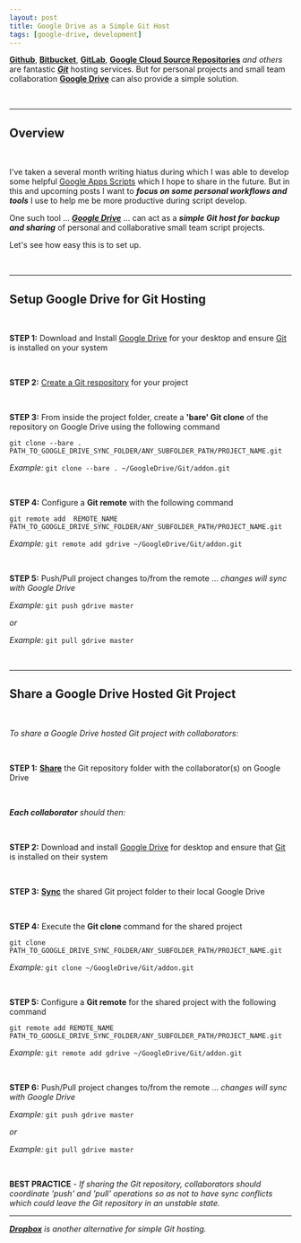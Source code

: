 ```yaml
---
layout: post
title: Google Drive as a Simple Git Host
tags: [google-drive, development]
---
```



**[Github](https://github.com/)**, **[Bitbucket](https://bitbucket.org/)**, **[GitLab](https://about.gitlab.com/)**, **[Google Cloud Source Repositories](https://cloud.google.com/source-repositories/docs/)** *and others* are fantastic ***[Git](https://en.wikipedia.org/wiki/Git_(software))*** hosting services.   But for personal projects and small team collaboration **[Google Drive](https://www.google.com/drive/)** can also provide a simple solution.  

<br>

---


## Overview

<br>

I've taken a several month writing hiatus during which I was able to develop some helpful [Google Apps Scripts](https://www.google.com/script/start/) which I hope to share in the future.  But in this and upcoming posts I want to ***focus on some personal workflows and tools*** I use to help me be more productive during script develop.

One such tool ... ***[Google Drive](https://www.google.com/drive/)*** ... can act as a ***simple Git host for backup and sharing*** of personal and collaborative small team script projects.  

Let's see how easy this is to set up.

<br>

---



## Setup Google Drive for Git Hosting

<br>



**STEP 1:** Download and Install [Google Drive](https://www.google.com/drive/download/) for your desktop and ensure [Git](https://git-scm.com/book/en/v2/Getting-Started-Installing-Git) is installed on your system

<br> 

**STEP 2:** [Create a Git respository](https://git-scm.com/book/en/v2/Git-Basics-Getting-a-Git-Repository) for your project

<br> 

**STEP 3:** From inside the project folder, create a **'bare' Git clone** of the repository on Google Drive using the following command

`git clone --bare . PATH_TO_GOOGLE_DRIVE_SYNC_FOLDER/ANY_SUBFOLDER_PATH/PROJECT_NAME.git`

*Example:*  `git clone --bare . ~/GoogleDrive/Git/addon.git`

<br> 

**STEP 4:** Configure a **Git remote** with the following command

`git remote add  REMOTE_NAME  PATH_TO_GOOGLE_DRIVE_SYNC_FOLDER/ANY_SUBFOLDER_PATH/PROJECT_NAME.git`

*Example:*  `git remote add gdrive ~/GoogleDrive/Git/addon.git`

<br> 

**STEP 5:** Push/Pull project changes to/from the remote ... *changes will sync with Google Drive*


*Example:* `git push gdrive master`

*or*  

*Example:* `git pull gdrive master`

<br>

---

## Share a Google Drive Hosted Git Project

<br>

*To share a Google Drive hosted Git project with collaborators:*

<br>

**STEP 1:** **[Share](https://support.google.com/drive/answer/2494822)** the Git repository folder with the collaborator(s) on Google Drive


<br>

*__Each collaborator__ should then:*

<br> 

**STEP 2:** Download and install [Google Drive](https://www.google.com/drive/download/) for desktop and ensure that [Git](https://git-scm.com/book/en/v2/Getting-Started-Installing-Git) is installed on their system

<br> 

**STEP 3:** **[Sync](https://support.google.com/drive/answer/2375083?hl=en)** the shared Git project folder to their local Google Drive

<br> 

**STEP 4:** Execute the **Git clone** command for the shared project

`git clone PATH_TO_GOOGLE_DRIVE_SYNC_FOLDER/ANY_SUBFOLDER_PATH/PROJECT_NAME.git`


*Example:*  `git clone ~/GoogleDrive/Git/addon.git`

<br> 


**STEP 5:** Configure a **Git remote** for the shared project with the following command 

`git remote add REMOTE_NAME PATH_TO_GOOGLE_DRIVE_SYNC_FOLDER/ANY_SUBFOLDER_PATH/PROJECT_NAME.git`


*Example:* `git remote add gdrive ~/GoogleDrive/Git/addon.git`

<br> 

**STEP 6:** Push/Pull project changes to/from the remote ... *changes will sync with Google Drive*

*Example:* `git push gdrive master`

*or*

*Example:* `git pull gdrive master`

<br> 

<i class="fa fa-hand-o-right"></i> **BEST PRACTICE** - *If sharing the Git repository, collaborators should coordinate 'push' and 'pull' operations so as not to have sync conflicts which could leave the Git repository in an unstable state.*

---

<i class="fa fa-exclamation-circle"></i> *__[Dropbox](https://www.dropbox.com/)__ is another alternative for simple Git hosting.*


